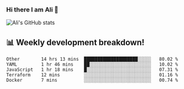 ### Hi there I am Ali 👋

<!-- See https://github.com/anuraghazra/github-readme-stats -->
![Ali's GitHub stats](https://github-readme-stats.vercel.app/api?username=crunchtime-ali&show_icons=true&bg_color=20,d86b4f,875491&text_color=fff&icon_color=ddd&title_color=ddd)

## 📊 **Weekly development breakdown!**
<!--START_SECTION:waka-->
```text
Other        14 hrs 13 mins  ████████████████████░░░░░   80.02 % 
YAML         1 hr 46 mins    ██░░░░░░░░░░░░░░░░░░░░░░░   10.02 % 
JavaScript   1 hr 18 mins    █░░░░░░░░░░░░░░░░░░░░░░░░   07.31 % 
Terraform    12 mins         ░░░░░░░░░░░░░░░░░░░░░░░░░   01.16 % 
Docker       7 mins          ░░░░░░░░░░░░░░░░░░░░░░░░░   00.74 %
```
<!--END_SECTION:waka-->
